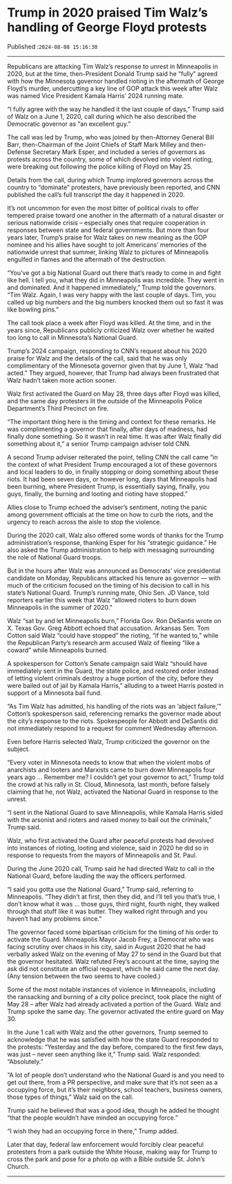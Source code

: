 # Trump in 2020 praised Tim Walz’s handling of George Floyd protests

Published :`2024-08-08 15:16:30`

---

Republicans are attacking Tim Walz’s response to unrest in Minneapolis in 2020, but at the time, then-President Donald Trump said he “fully” agreed with how the Minnesota governor handled rioting in the aftermath of George Floyd’s murder, undercutting a key line of GOP attack this week after Walz was named Vice President Kamala Harris’ 2024 running mate.

“I fully agree with the way he handled it the last couple of days,” Trump said of Walz on a June 1, 2020, call during which he also described the Democratic governor as “an excellent guy.”

The call was led by Trump, who was joined by then-Attorney General Bill Barr, then-Chairman of the Joint Chiefs of Staff Mark Milley and then-Defense Secretary Mark Esper, and included a series of governors as protests across the country, some of which devolved into violent rioting, were breaking out following the police killing of Floyd on May 25.

Details from the call, during which Trump implored governors across the country to “dominate” protesters, have previously been reported, and CNN published the call’s full transcript the day it happened in 2020.

It’s not uncommon for even the most bitter of political rivals to offer tempered praise toward one another in the aftermath of a natural disaster or serious nationwide crisis – especially ones that require cooperation in responses between state and federal governments. But more than four years later, Trump’s praise for Walz takes on new meaning as the GOP nominee and his allies have sought to jolt Americans’ memories of the nationwide unrest that summer, linking Walz to pictures of Minneapolis engulfed in flames and the aftermath of the destruction.

“You’ve got a big National Guard out there that’s ready to come in and fight like hell. I tell you, what they did in Minneapolis was incredible. They went in and dominated. And it happened immediately,” Trump told the governors. “Tim Walz. Again, I was very happy with the last couple of days. Tim, you called up big numbers and the big numbers knocked them out so fast it was like bowling pins.”

The call took place a week after Floyd was killed. At the time, and in the years since, Republicans publicly criticized Walz over whether he waited too long to call in Minnesota’s National Guard.

Trump’s 2024 campaign, responding to CNN’s request about his 2020 praise for Walz and the details of the call, said that he was only complimentary of the Minnesota governor given that by June 1, Walz “had acted.” They argued, however, that Trump had always been frustrated that Walz hadn’t taken more action sooner.

Walz first activated the Guard on May 28, three days after Floyd was killed, and the same day protesters lit the outside of the Minneapolis Police Department’s Third Precinct on fire.

“The important thing here is the timing and context for these remarks. He was complimenting a governor that finally, after days of madness, had finally done something. So it wasn’t in real time. It was after Walz finally did something about it,” a senior Trump campaign adviser told CNN.

A second Trump adviser reiterated the point, telling CNN the call came “in the context of what President Trump encouraged a lot of these governors and local leaders to do, in finally stopping or doing something about these riots. It had been seven days, or however long, days that Minneapolis had been burning, where President Trump, is essentially saying, finally, you guys, finally, the burning and looting and rioting have stopped.”

Allies close to Trump echoed the adviser’s sentiment, noting the panic among government officials at the time on how to curb the riots, and the urgency to reach across the aisle to stop the violence.

During the 2020 call, Walz also offered some words of thanks for the Trump administration’s response, thanking Esper for his “strategic guidance.” He also asked the Trump administration to help with messaging surrounding the role of National Guard troops.

But in the hours after Walz was announced as Democrats’ vice presidential candidate on Monday, Republicans attacked his tenure as governor — with much of the criticism focused on the timing of his decision to call in his state’s National Guard. Trump’s running mate, Ohio Sen. JD Vance, told reporters earlier this week that Walz “allowed rioters to burn down Minneapolis in the summer of 2020.”

Walz “sat by and let Minneapolis burn,” Florida Gov. Ron DeSantis wrote on X. Texas Gov. Greg Abbott echoed that accusation. Arkansas Sen. Tom Cotton said Walz “could have stopped” the rioting, “if he wanted to,” while the Republican Party’s research arm accused Walz of fleeing “like a coward” while Minneapolis burned.

A spokesperson for Cotton’s Senate campaign said Walz “should have immediately sent in the Guard, the state police, and restored order instead of letting violent criminals destroy a huge portion of the city, before they were bailed out of jail by Kamala Harris,” alluding to a tweet Harris posted in support of a Minnesota bail fund.

“As Tim Walz has admitted, his handling of the riots was an ‘abject failure,’” Cotton’s spokesperson said, referencing remarks the governor made about the city’s response to the riots. Spokespeople for Abbott and DeSantis did not immediately respond to a request for comment Wednesday afternoon.

Even before Harris selected Walz, Trump criticized the governor on the subject.

“Every voter in Minnesota needs to know that when the violent mobs of anarchists and looters and Marxists came to burn down Minneapolis four years ago … Remember me? I couldn’t get your governor to act,” Trump told the crowd at his rally in St. Cloud, Minnesota, last month, before falsely claiming that he, not Walz, activated the National Guard in response to the unrest.

“I sent in the National Guard to save Minneapolis, while Kamala Harris sided with the arsonist and rioters and raised money to bail out the criminals,” Trump said.

Walz, who first activated the Guard after peaceful protests had devolved into instances of rioting, looting and violence, said in 2020 he did so in response to requests from the mayors of Minneapolis and St. Paul.

During the June 2020 call, Trump said he had directed Walz to call in the National Guard, before lauding the way the officers performed.

“I said you gotta use the National Guard,” Trump said, referring to Minneapolis. “They didn’t at first, then they did, and I’ll tell you that’s true, I don’t know what it was … those guys, third night, fourth night, they walked through that stuff like it was butter. They walked right through and you haven’t had any problems since.”

The governor faced some bipartisan criticism for the timing of his order to activate the Guard. Minneapolis Mayor Jacob Frey, a Democrat who was facing scrutiny over chaos in his city, said in August 2020 that he had verbally asked Walz on the evening of May 27 to send in the Guard but that the governor hesitated. Walz refuted Frey’s account at the time, saying the ask did not constitute an official request, which he said came the next day. (Any tension between the two seems to have cooled.)

Some of the most notable instances of violence in Minneapolis, including the ransacking and burning of a city police precinct, took place the night of May 28 – after Walz had already activated a portion of the Guard. Walz and Trump spoke the same day. The governor activated the entire guard on May 30.

In the June 1 call with Walz and the other governors, Trump seemed to acknowledge that he was satisfied with how the state Guard responded to the protests: “Yesterday and the day before, compared to the first few days, was just – never seen anything like it,” Trump said. Walz responded: “Absolutely.”

“A lot of people don’t understand who the National Guard is and you need to get out there, from a PR perspective, and make sure that it’s not seen as a occupying force, but it’s their neighbors, school teachers, business owners, those types of things,” Walz said on the call.

Trump said he believed that was a good idea, though he added he thought “that the people wouldn’t have minded an occupying force.”

“I wish they had an occupying force in there,” Trump added.

Later that day, federal law enforcement would forcibly clear peaceful protesters from a park outside the White House, making way for Trump to cross the park and pose for a photo op with a Bible outside St. John’s Church.

---

